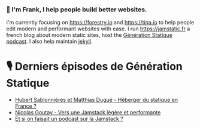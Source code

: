 ### 👋 I'm Frank, I help people build better websites.

I'm currently focusing on https://forestry.io and https://tina.io to help people edit modern and performant websites with ease. I run https://jamstatic.fr a french blog about modern static sites, host the [Génération Statique podcast](https://anchor.fm/jamstatic). I also help maintain [jekyll](https://jekyllrb.com).

# 🎙 Derniers épisodes de Génération Statique
<!-- BLOG-POST-LIST:START -->
- [Hubert Sablonnières et Matthias Dugué - Héberger du statique en France ?](https://anchor.fm/jamstatic/episodes/Hubert-Sablonnires-et-Matthias-Dugu---Hberger-du-statique-en-France-enhc1t)
- [Nicolas Goutay - Vers une Jamstack légère et performante](https://anchor.fm/jamstatic/episodes/Nicolas-Goutay---Vers-une-Jamstack-lgre-et-performante-emunhp)
- [Et si on faisait un podcast sur la Jamstack ?](https://anchor.fm/jamstatic/episodes/Et-si-on-faisait-un-podcast-sur-la-Jamstack-ekovh0)
<!-- BLOG-POST-LIST:END -->
